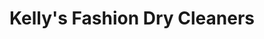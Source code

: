 ---
title: "Kelly's Fashion Dry Cleaners"
url: /tifton/kellys-fashion-dry-cleaners/
shop: laundry
---